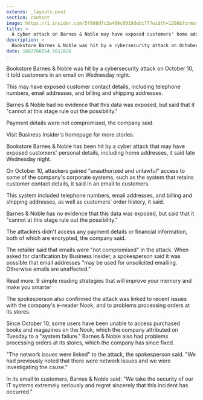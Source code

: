 ```yaml
--- 
extends: _layouts.post 
section: content 
image: https://i.insider.com/5f880dfc2a400c0019debc7f?width=1200&format=jpeg 
title: > 
  A cyber attack on Barnes & Noble may have exposed customers' home addresses and emails 
description: > 
  Bookstore Barnes & Noble was hit by a cybersecurity attack on October 10, it told customers in an email on Wednesday night.This may have exposed customer contact details, including telephone numbers, email addresses, and billing and shipping addresses.Barnes & Noble had no evidence that this data was exposed, but said that it "cannot at this stage rule out the possibility."Bookstore Barnes & Noble has been hit by a cyber attack that may have exposed customers' personal details, including home addresses, it said late Wednesday night.In its email to customers, Barnes & Noble said: "We take the security of our IT systems extremely seriously and regret sincerely that this incident has occurred." 
date: 1602766554.5611026 
--- 
```

Bookstore Barnes & Noble was hit by a cybersecurity attack on October 10, it told customers in an email on Wednesday night.

This may have exposed customer contact details, including telephone numbers, email addresses, and billing and shipping addresses.

Barnes & Noble had no evidence that this data was exposed, but said that it "cannot at this stage rule out the possibility."

Payment details were not compromised, the company said.

Visit Business Insider's homepage for more stories.

Bookstore Barnes & Noble has been hit by a cyber attack that may have exposed customers' personal details, including home addresses, it said late Wednesday night.

On October 10, attackers gained "unauthorized and unlawful" access to some of the company's corporate systems, such as the system that retains customer contact details, it said in an email to customers.

This system included telephone numbers, email addresses, and billing and shipping addresses, as well as customers' order history, it said.

Barnes & Noble has no evidence that this data was exposed, but said that it "cannot at this stage rule out the possibility."

The attackers didn't access any payment details or financial information, both of which are encrypted, the company said.

The retailer said that emails were "not compromised" in the attack. When asked for clarification by Business Insider, a spokesperson said it was possible that email addresses "may be used for unsolicited emailing. Otherwise emails are unaffected."

Read more: 9 simple reading strategies that will improve your memory and make you smarter

The spokesperson also confirmed the attack was linked to recent issues with the company's e-reader Nook, and to problems processing orders at its stores.

Since October 10, some users have been unable to access purchased books and magazines on the Nook, which the company attributed on Tuesday to a "system failure." Barnes & Noble also had problems processing orders at its stores, which the company has since fixed.

"The network issues were linked" to the attack, the spokesperson said. "We had previously noted that there were network issues and we were investigating the cause."

In its email to customers, Barnes & Noble said: "We take the security of our IT systems extremely seriously and regret sincerely that this incident has occurred."